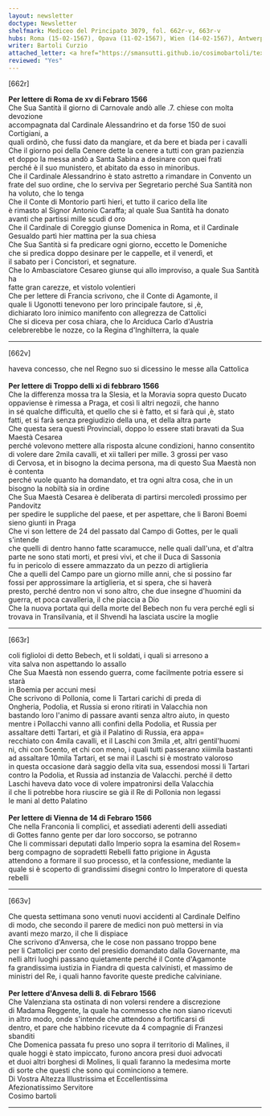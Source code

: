 ```yaml
---
layout: newsletter
doctype: Newsletter
shelfmark: Mediceo del Principato 3079, fol. 662r-v, 663r-v
hubs: Roma (15-02-1567), Opava (11-02-1567), Wien (14-02-1567), Antwerpen (08-02-1567)
writer: Bartoli Curzio
attached_letter: <a href="https://smansutti.github.io/cosimobartoli/texts/2978_072/">2978_072</a>
reviewed: "Yes"
---
```


[662r]  
  
  
<strong>Per lettere di Roma de xv di Febraro 1566</strong>  
Che Sua Santità il giorno di Carnovale andò alle .7. chiese con molta devozione  
accompagnata dal Cardinale Alessandrino et da forse 150 de suoi Cortigiani, a  
quali ordinò, che fussi dato da mangiare, et da bere et biada per i cavalli  
Che il giorno poi della Cenere dette la cenere a tutti con gran pazienzia  
et doppo la messa andò a Santa Sabina a desinare con quei frati  
perché è il suo munistero, et abitato da esso in minoribus.  
Che il Cardinale Alessandrino è stato astretto a rimandare in Convento un  
frate del suo ordine, che lo serviva per Segretario perché Sua Santità non  
ha voluto, che lo tenga  
Che il Conte di Montorio partì hieri, et tutto il carico della lite  
è rimasto al Signor Antonio Caraffa; al quale Sua Santità ha donato  
avanti che partissi mille scudi d oro  
Che il Cardinale di Coreggio giunse Domenica in Roma, et il Cardinale  
Gesualdo partì hier mattina per la sua chiesa  
Che Sua Santità si fa predicare ogni giorno, eccetto le Domeniche  
che si predica doppo desinare per le cappelle, et il venerdì, et  
il sabato per i Concistori, et segnature.  
Che lo Ambasciatore Cesareo giunse qui allo improviso, a quale Sua Santità ha  
fatte gran carezze, et vistolo volentieri  
Che per lettere di Francia scrivono, che il Conte di Agamonte, il  
quale li Ugonotti tenevono per loro principale fautore, si ,è,  
dichiarato loro inimico manifento con allegrezza de Cattolici  
Che si diceva per cosa chiara, che lo Arciduca Carlo d'Austria  
celebrerebbe le nozze, co la Regina d'Inghilterra, la quale  
  
---  

[662v]  
  
  
haveva concesso, che nel Regno suo si dicessino le messe alla Cattolica  
<br/><strong>Per lettere di Troppo delli xi di febbraro 1566</strong>  
Che la differenza mossa tra la Slesia, et la Moravia sopra questo Ducato  
oppaviense è rimessa a Praga, et così li altri negozii, che hanno  
in sé qualche difficultà, et quello che si è fatto, et si farà qui ,è, stato  
fatti, et si farà senza pregiudizio della una, et della altra parte  
Che questa sera questi Provinciali, doppo lo essere stati bravati da Sua Maestà Cesarea  
perché volevono mettere alla risposta alcune condizioni, hanno consentito  
di volere dare 2mila cavalli, et xii talleri per mille. 3 grossi per vaso  
di Cervosa, et in bisogno la decima persona, ma di questo Sua Maestà non è contenta  
perché vuole quanto ha domandato, et tra ogni altra cosa, che in un  
bisogno la nobiltà sia in ordine  
Che Sua Maestà Cesarea è deliberata di partirsi mercoledì prossimo per Pandovitz  
per spedire le suppliche del paese, et per aspettare, che li Baroni Boemi  
sieno giunti in Praga  
Che vi son lettere de 24 del passato dal Campo di Gottes, per le quali s'intende  
che quelli di dentro hanno fatte scaramucce, nelle quali dall'una, et d'altra  
parte ne sono stati morti, et presi vivi, et che il Duca di Sassonia  
fu in pericolo di essere ammazzato da un pezzo di artiglieria  
Che a quelli del Campo pare un giorno mille anni, che si possino far  
fossi per approssimare la artiglieria, et si spera, che si haverà  
presto, perché dentro non vi sono altro, che due insegne d'huomini da  
guerra, et poca cavalleria, il che piaccia a Dio  
Che la nuova portata qui della morte del Bebech non fu vera perché egli si  
trovava in Transilvania, et il Shvendi ha lasciata uscire la moglie  
  
---  

[663r]  
  
  
coli figlioloi di detto Bebech, et li soldati, i quali si arresono a  
vita salva non aspettando lo assallo  
Che Sua Maestà non essendo guerra, come facilmente potria essere si starà  
in Boemia per accuni mesi  
Che scrivono di Pollonia, come li Tartari carichi di preda di  
Ongheria, Podolia, et Russia si erono ritirati in Valacchia non  
bastando loro l'animo di passare avanti senza altro aiuto, in questo  
mentre i Pollacchi vanno alli confini della Podolia, et Russia per  
assaltare detti Tartari, et già il Palatino di Russia, era appa=  
recchiato con 4mila cavalli, et il Laschi con 3mila ,et, altri gentil'huomi  
ni, chi con 5cento, et chi con meno, i quali tutti passerano xiiimila bastanti  
ad assaltare 10mila Tartari, et se mai il Laschi si è mostrato valoroso  
in questa occasione darà saggio della vita sua, essendosi mossi li Tartari  
contro la Podolia, et Russia ad instanzia de Valacchi. perché il detto  
Laschi haveva dato voce di volere impatronirsi della Valacchia  
il che li potrebbe hora riuscire se già il Re di Pollonia non legassi  
le mani al detto Palatino  
<br/><strong>Per lettere di Vienna de 14 di Febraro 1566</strong>  
Che nella Franconia li complici, et assediati aderenti delli assediati  
di Gottes fanno gente per dar loro soccorso, se potranno  
Che li commissari deputati dallo Imperio sopra la esamina del Rosem=  
berg compagno de sopradetti Rebelli fatto prigione in Agusta  
attendono a formare il suo processo, et la confessione, mediante la  
quale si è scoperto di grandissimi disegni contro lo Imperatore di questa rebelli  
  
---  

[663v]  
  
  
Che questa settimana sono venuti nuovi accidenti al Cardinale Delfino  
di modo, che secondo il parere de medici non può mettersi in via  
avanti mezo marzo, il che li dispiace  
Che scrivono d'Anversa, che le cose non passano troppo bene  
per li Cattolici per conto del presidio domandato dalla Governante, ma  
nelli altri luoghi passano quietamente perché il Conte d'Agamonte  
fa grandissima iustizia in Fiandra di questa calvinisti, et massimo de  
ministri del Re, i quali hanno favorite queste prediche calviniane.  
<br/><strong>Per lettere d'Anvesa delli 8. di Febraro 1566</strong>  
Che Valenziana sta ostinata di non volersi rendere a discrezione  
di Madama Reggente, la quale ha commesso che non siano ricevuti  
in altro modo, onde s'intende che attendono a fortificarsi di  
dentro, et pare che habbino ricevute da 4 compagnie di Franzesi  
sbanditi  
Che Domenica passata fu preso uno sopra il territorio di Malines, il  
quale hoggi è stato impiccato, furono ancora presi duoi advocati  
et duoi altri borghesi di Molines, li quali faranno la medesima morte  
di sorte che questi che sono qui cominciono a temere.  
Di Vostra Altezza Illustrissima et Eccellentissima  
Afezionatissimo Servitore  
Cosimo bartoli  
  
---  

